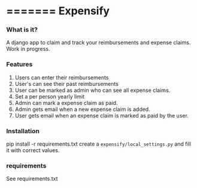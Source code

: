 =======
Expensify
==========

### What is it?

A django app to claim and track your reimbursements and expense claims. Work in progress.

### Features

1. Users can enter their reimbursements
2. User's can see their past reimbursements
3. User can be marked as admin who can see all expense claims.
4. Set a per person yearly limit
5. Admin can mark a expense claim as paid.
6. Admin gets email when a new expense claim is added.
7. User gets email when an expense claim is marked as paid by the user.

### Installation

pip install -r requirements.txt
create a `expensify/local_settings.py` and fill it with correct values.


### requirements

See requirements.txt

